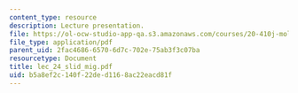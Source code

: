 ```yaml
---
content_type: resource
description: Lecture presentation.
file: https://ol-ocw-studio-app-qa.s3.amazonaws.com/courses/20-410j-molecular-cellular-and-tissue-biomechanics-be-410j-spring-2003/b5a8ef2c140f22ded1168ac22eacd81f_lec_24_slid_mig.pdf
file_type: application/pdf
parent_uid: 2fac4686-6570-6d7c-702e-75ab3f3c07ba
resourcetype: Document
title: lec_24_slid_mig.pdf
uid: b5a8ef2c-140f-22de-d116-8ac22eacd81f
---
```

